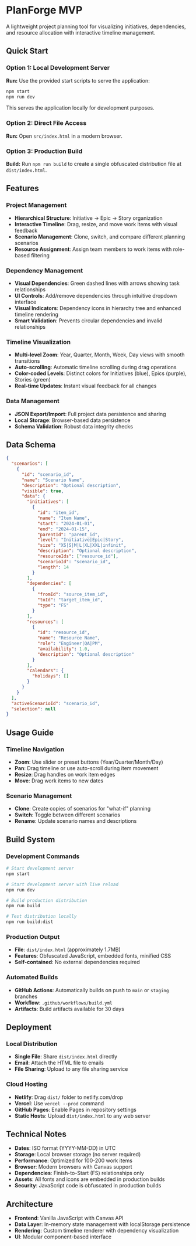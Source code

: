 # PlanForge MVP

A lightweight project planning tool for visualizing initiatives, dependencies, and resource allocation with interactive timeline management.

## Quick Start

### Option 1: Local Development Server
**Run:** Use the provided start scripts to serve the application:

```bash
npm start
npm run dev
```

This serves the application locally for development purposes.

### Option 2: Direct File Access
**Run:** Open `src/index.html` in a modern browser.

### Option 3: Production Build
**Build:** Run `npm run build` to create a single obfuscated distribution file at `dist/index.html`.

## Features

### **Project Management**
- **Hierarchical Structure**: Initiative → Epic → Story organization
- **Interactive Timeline**: Drag, resize, and move work items with visual feedback
- **Scenario Management**: Clone, switch, and compare different planning scenarios
- **Resource Assignment**: Assign team members to work items with role-based filtering

### **Dependency Management**
- **Visual Dependencies**: Green dashed lines with arrows showing task relationships
- **UI Controls**: Add/remove dependencies through intuitive dropdown interface
- **Visual Indicators**: Dependency icons in hierarchy tree and enhanced timeline rendering
- **Smart Validation**: Prevents circular dependencies and invalid relationships

### **Timeline Visualization**
- **Multi-level Zoom**: Year, Quarter, Month, Week, Day views with smooth transitions
- **Auto-scrolling**: Automatic timeline scrolling during drag operations
- **Color-coded Levels**: Distinct colors for Initiatives (blue), Epics (purple), Stories (green)
- **Real-time Updates**: Instant visual feedback for all changes

### **Data Management**
- **JSON Export/Import**: Full project data persistence and sharing
- **Local Storage**: Browser-based data persistence
- **Schema Validation**: Robust data integrity checks

## Data Schema

```json
{
  "scenarios": [
    {
      "id": "scenario_id",
      "name": "Scenario Name",
      "description": "Optional description",
      "visible": true,
      "data": {
        "initiatives": [
          {
            "id": "item_id",
            "name": "Item Name",
            "start": "2024-01-01",
            "end": "2024-01-15",
            "parentId": "parent_id",
            "level": "Initiative|Epic|Story",
            "size": "XS|S|M|L|XL|XXL|infinit",
            "description": "Optional description",
            "resourceIds": ["resource_id"],
            "scenarioId": "scenario_id",
            "length": 14
          }
        ],
        "dependencies": [
          {
            "fromId": "source_item_id",
            "toId": "target_item_id",
            "type": "FS"
          }
        ],
        "resources": [
          {
            "id": "resource_id",
            "name": "Resource Name",
            "role": "Engineer|QA|PM",
            "availability": 1.0,
            "description": "Optional description"
          }
        ],
        "calendars": {
          "holidays": []
        }
      }
    }
  ],
  "activeScenarioId": "scenario_id",
  "selection": null
}
```

## Usage Guide

### Timeline Navigation
- **Zoom**: Use slider or preset buttons (Year/Quarter/Month/Day)
- **Pan**: Drag timeline or use auto-scroll during item movement
- **Resize**: Drag handles on work item edges
- **Move**: Drag work items to new dates

### Scenario Management
- **Clone**: Create copies of scenarios for "what-if" planning
- **Switch**: Toggle between different scenarios
- **Rename**: Update scenario names and descriptions

## Build System

### Development Commands
```bash
# Start development server
npm start

# Start development server with live reload
npm run dev

# Build production distribution
npm run build

# Test distribution locally
npm run build:dist
```

### Production Output
- **File**: `dist/index.html` (approximately 1.7MB)
- **Features**: Obfuscated JavaScript, embedded fonts, minified CSS
- **Self-contained**: No external dependencies required

### Automated Builds
- **GitHub Actions**: Automatically builds on push to `main` or `staging` branches
- **Workflow**: `.github/workflows/build.yml`
- **Artifacts**: Build artifacts available for 30 days

## Deployment

### Local Distribution
- **Single File**: Share `dist/index.html` directly
- **Email**: Attach the HTML file to emails
- **File Sharing**: Upload to any file sharing service

### Cloud Hosting
- **Netlify**: Drag `dist/` folder to netlify.com/drop
- **Vercel**: Use `vercel --prod` command
- **GitHub Pages**: Enable Pages in repository settings
- **Static Hosts**: Upload `dist/index.html` to any web server

## Technical Notes

- **Dates**: ISO format (YYYY-MM-DD) in UTC
- **Storage**: Local browser storage (no server required)
- **Performance**: Optimized for 100-200 work items
- **Browser**: Modern browsers with Canvas support
- **Dependencies**: Finish-to-Start (FS) relationships only
- **Assets**: All fonts and icons are embedded in production builds
- **Security**: JavaScript code is obfuscated in production builds

## Architecture

- **Frontend**: Vanilla JavaScript with Canvas API
- **Data Layer**: In-memory state management with localStorage persistence
- **Rendering**: Custom timeline renderer with dependency visualization
- **UI**: Modular component-based interface

